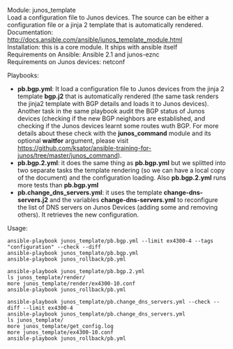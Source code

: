 Module: junos_template  
Load a configuration file to Junos devices. The source can be either a configuration file or a jinja 2 template that is automatically rendered.  
Documentation: http://docs.ansible.com/ansible/junos_template_module.html  
Installation: this is a core module. It ships with ansible itself   
Requirements on Ansible: Ansible 2.1 and junos-eznc  
Requirements on  Junos devices: netconf  

Playbooks:  
- **pb.bgp.yml**: It load a configuration file to Junos devices from the jinja 2 template **bgp.j2** that is automatically rendered (the same task renders the jinja2 template with BGP details and loads it to Junos devices).  
Another task in the same playbook audit the BGP status of Junos devices (checking if the new BGP neighbors are established, and checking if the Junos devices learnt some routes wuth BGP. For more details about these check with the **junos_command** module and its optional **waitfor** argument, please visit https://github.com/ksator/ansible-training-for-junos/tree/master/junos_command).  
- **pb.bgp.2.yml**: it does the same thing as **pb.bgp.yml** but we splitted into two separate tasks the template rendering (so we can have a local copy of the document) and the configuration loading. Also **pb.bgp.2.yml** runs more tests than **pb.bgp.yml** 
- **pb.change_dns_servers.yml**: it uses the template **change-dns-servers.j2** and the variables **change-dns-servers.yml** to reconfigure the list of DNS servers on Junos Devices (adding some and removing others). It retrieves the new configuration. 

Usage:
```
ansible-playbook junos_template/pb.bgp.yml --limit ex4300-4 --tags "configuration" --check --diff  
ansible-playbook junos_template/pb.bgp.yml  
ansible-playbook junos_rollback/pb.yml

ansible-playbook junos_template/pb.bgp.2.yml  
ls junos_template/render/   
more junos_template/render/ex4300-10.conf
ansible-playbook junos_rollback/pb.yml

ansible-playbook junos_template/pb.change_dns_servers.yml --check --diff --limit ex4300-4
ansible-playbook junos_template/pb.change_dns_servers.yml
ls junos_template/   
more junos_template/get_config.log
more junos_template/ex4300-10.conf
ansible-playbook junos_rollback/pb.yml

```

